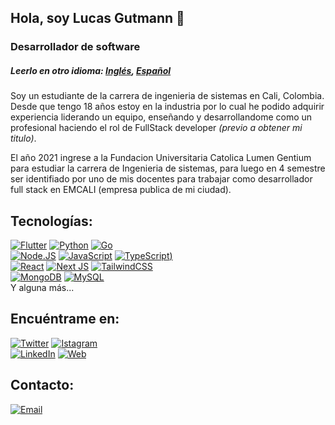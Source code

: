 ## **Hola, soy Lucas Gutmann** 👋

### Desarrollador de software

##### _Leerlo en otro idioma: [Inglés](README.md), [Español](README.es.md)_

Soy un estudiante de la carrera de ingenieria de sistemas en Cali, Colombia. Desde que tengo 18 años estoy en la industria por lo cual he podido adquirir experiencia liderando un equipo, enseñando y desarrollandome como un profesional haciendo el rol de FullStack developer _(previo a obtener mi titulo)_.

El año 2021 ingrese a la Fundacion Universitaria Catolica Lumen Gentium para estudiar la carrera de Ingenieria de sistemas, para luego en 4 semestre ser identifiado por uno de mis docentes para trabajar como desarrollador full stack en EMCALI (empresa publica de mi ciudad).

## Tecnologías:
[![Flutter](https://img.shields.io/badge/Flutter-0095D5?style=for-the-badge&logo=flutter&logoColor=white&labelColor=101010)]()
[![Python](https://img.shields.io/badge/Python-yellow?style=for-the-badge&logo=python&logoColor=white&labelColor=101010)]()
[![Go](https://img.shields.io/badge/Golang-0095D5?style=for-the-badge&logo=go&logoColor=white&labelColor=101010)]()
</br>
[![Node.JS](https://img.shields.io/badge/Node.JS-339933?style=for-the-badge&logo=node.js&logoColor=white&labelColor=101010)]()
[![JavaScript](https://img.shields.io/badge/JavaScript-F7DF1E?style=for-the-badge&logo=javascript&logoColor=white&labelColor=101010)]()
[![TypeScript](https://img.shields.io/badge/TypeScript-007ACC?style=for-the-badge&logo=typescript&logoColor=white&labelColor=101010))]()
</br>
[![React](https://img.shields.io/badge/react-232F3E?style=for-the-badge&logo=react&logoColor=white&labelColor=101010)]()
[![Next JS](https://img.shields.io/badge/Next-grey?style=for-the-badge&logo=next.js&logoColor=white&labelColor=101010)]()
[![TailwindCSS](https://img.shields.io/badge/tailwindcss-%2338B2AC?style=for-the-badge&logo=tailwind-css&logoColor=white&labelColor=101010)]()
</br>
[![MongoDB](https://img.shields.io/badge/MongoDB-47A248?style=for-the-badge&logo=mongodb&logoColor=white&labelColor=101010)]()
[![MySQL](https://img.shields.io/badge/MySQL-4479A1?style=for-the-badge&logo=mysql&logoColor=white&labelColor=101010)]()
</br>
Y alguna más...

## Encuéntrame en:

[![Twitter](https://img.shields.io/badge/Twitter-@lucas__gutmann__-1DA1F2?style=for-the-badge&logo=twitter&logoColor=white&labelColor=101010)](https://twitter.com/lucas_gutmann_)
[![Istagram](https://img.shields.io/badge/Insta-@lucas__gutmann__-E4405F?style=for-the-badge&logo=instagram&logoColor=white&labelColor=101010)](https://www.instagram.com/lucas_gutmann_/)
</br>
[![LinkedIn](https://img.shields.io/badge/LinkedIn-Lucas_Gutmann-0077B5?style=for-the-badge&logo=linkedin&logoColor=white&labelColor=101010)](https://www.linkedin.com/in/lucas-gutmann-435731221/)
[![Web](https://img.shields.io/badge/Portafolio-lucasgutmann0.github.io-14a1f0?style=for-the-badge&logo=dev.to&logoColor=white&labelColor=101010)](https://lucasgutmann0.github.io)


## Contacto:
[![Email](https://img.shields.io/badge/lucasgutmann0@gmail.com.com-email_personal-D14836?style=for-the-badge&logo=gmail&logoColor=white&labelColor=101010)](mailto:lucasgutmann0@gmail.com)
</br>

<!-- [![Anurag's GitHub stats](https://github-readme-stats.vercel.app/api?username=lucasgutmann0)](https://github.com/anuraghazra/github-readme-stats) -->

<!-- [![Node.JS](https://img.shields.io/badge/Node.JS-339933?style=for-the-badge&logo=node.js&logoColor=white&labelColor=101010)]() -->

<!-- [![Java](https://img.shields.io/badge/Java-007396?style=for-the-badge&logo=java&logoColor=white&labelColor=101010)]() -->

<!-- [![Android](https://img.shields.io/badge/Android-3DDC84?style=for-the-badge&logo=android&logoColor=white&labelColor=101010)]() -->

<!-- [![AWS](https://img.shields.io/badge/AWS-232F3E?style=for-the-badge&logo=amazon-aws&logoColor=white&labelColor=101010)]() -->

<!-- [![Google_Cloud](https://img.shields.io/badge/Google_Cloud-4285F4?style=for-the-badge&logo=googlecloud&logoColor=white&labelColor=101010)]() -->

<!-- [![Firebase](https://img.shields.io/badge/Firebase-FFCA28?style=for-the-badge&logo=firebase&logoColor=white&labelColor=101010)]() -->
